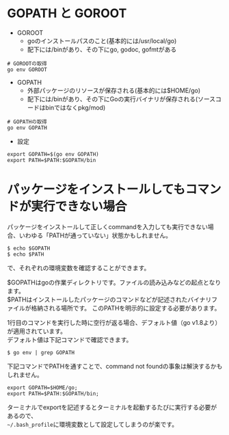 # GOPATH と GOROOT
- GOROOT
  - goのインストールパスのこと(基本的には/usr/local/go)
  - 配下には/binがあり、その下にgo, godoc, gofmtがある
```
# GOROOTの取得 
go env GOROOT
```
- GOPATH
  - 外部パッケージのリソースが保存される(基本的には$HOME/go)
  - 配下には/binがあり、その下にGoの実行バイナリが保存される(ソースコードはbinではなくpkg/mod)
```
# GOPATHの取得
go env GOPATH
```
- 設定
```
export GOPATH=$(go env GOPATH)
export PATH=$PATH:$GOPATH/bin
```

# パッケージをインストールしてもコマンドが実行できない場合
パッケージをインストールして正しくcommandを入力しても実行できない場合、いわゆる「PATHが通っていない」状態かもしれません。
```
$ echo $GOPATH
$ echo $PATH
```
で、それぞれの環境変数を確認することができます。  
  
$GOPATHはgoの作業ディレクトリです。ファイルの読み込みなどの起点となります。  
$PATHはインストールしたパッケージのコマンドなどが記述されたバイナリファイルが格納される場所です。 このPATHを明示的に設定する必要があります。  
  
1行目のコマンドを実行した時に空行が返る場合、デフォルト値（go v1.8より）が適用されています。  
デフォルト値は下記コマンドで確認できます。  
```
$ go env | grep GOPATH
```
下記コマンドでPATHを通すことで、command not foundの事象は解決するかもしれません。
```
export GOPATH=$HOME/go;
export PATH=$PATH:$GOPATH/bin;
```
ターミナルでexportを記述するとターミナルを起動するたびに実行する必要があるので、  
`~/.bash_profile`に環境変数として設定してしまうのが楽です。
